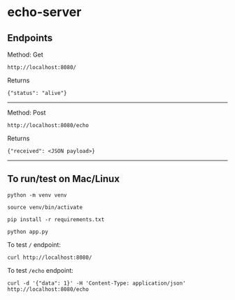 # echo-server

## Endpoints

Method: Get

`http://localhost:8080/`

Returns

`{"status": "alive"}`

<hr>


Method: Post

`http://localhost:8080/echo`

Returns

`{"received": <JSON payload>}`

<hr>

## To run/test on Mac/Linux

`python -m venv venv`

`source venv/bin/activate`

`pip install -r requirements.txt`

`python app.py`

To test `/` endpoint:

`curl http://localhost:8080/`

To test `/echo` endpoint:

`curl -d '{"data": 1}' -H 'Content-Type: application/json' http://localhost:8080/echo`
